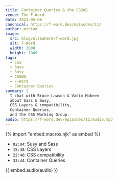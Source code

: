 ```yaml
---
title: Container Queries & the CSSWG
venue: The F-Word
date: 2021-05-06
canonical: https://f-word.dev/episodes/11/
author: miriam
image:
  src: blog/elsewhere/f-word.jpg
  alt: F-Word
  width: 3000
  height: 1049
tags:
  - CSS
  - Sass
  - Susy
  - CSSWG
  - F-Word
  - Container Queries
summary: |
  I chat with Bruce Lawson & Vadim Makeev
  about Sass & Susy,
  CSS Layers & compatibility,
  Container Queries,
  and the CSS Working Group.
audio: https://f-word.dev/episodes/11/audio.mp3
---
```


{% import "embed.macros.njk" as embed %}

- `02:04`: Susy and Sass
- `15:38`: CSS Layers
- `22:46`: CSS compatibility
- `33:44`: Container Queries

{{ embed.audio(audio) }}
